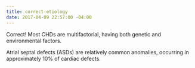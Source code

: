 ```yaml
---
title: correct-etiology
date: 2017-04-09 22:57:00 -04:00
---
```


Correct! Most CHDs are multifactorial, having both genetic and environmental factors.

Atrial septal defects (ASDs) are relatively common anomalies, occurring in approximately 10% of cardiac defects.